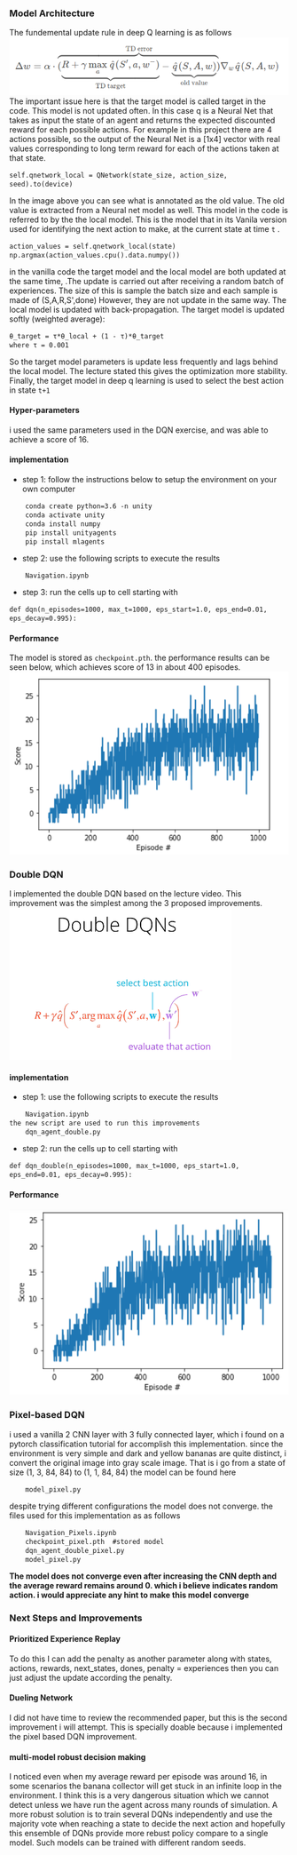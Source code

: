 ### Model Architecture
The fundemental update rule in deep Q learning is as follows
![alt text](./images/update_rule.png "Title")
The important issue here is that the target model is called target in the code.
This model is not updated often. 
In this case q is a Neural Net that takes as input the state of an agent and returns
the expected discounted reward for each possible actions. For example in this project
there are 4 actions possible, so the output of the Neural Net is a [1x4] vector with real
values corresponding to long term reward for each of the actions taken at that state.   
```buildoutcfg
self.qnetwork_local = QNetwork(state_size, action_size, seed).to(device)
```
In the image above you can see what is annotated as the old value. 
The old value is extracted from a Neural net model as well.
This model in the code is referred to by the the local model.
This is the model that in its Vanila version used for identifying the 
next action to make, at the current state at time `t` . 
```buildoutcfg
action_values = self.qnetwork_local(state)
np.argmax(action_values.cpu().data.numpy())
```
in the vanilla code the target model and the local model are both updated at the same time,
.The update is carried out after receiving a random batch of experiences.
The size of this is sample the batch size and each sample is made of (S,A,R,S',done)
However, they are not update in the same way. The local model is updated with back-propagation.
The target model is  updated softly (weighted average):
```buildoutcfg
θ_target = τ*θ_local + (1 - τ)*θ_target
where τ = 0.001
```
So the target model parameters is update less frequently and lags behind the local model. 
The lecture stated this gives the optimization more stability. 
Finally, the target model in deep q learning is used to select the best action in state `t+1`
#### Hyper-parameters 
i used the same parameters used in the DQN exercise, and was able to achieve a score of 16.
#### implementation 
* step 1: follow the instructions below to setup the environment on your own computer
```buildoutcfg
    conda create python=3.6 -n unity
    conda activate unity
    conda install numpy
    pip install unityagents
    pip install mlagents
```
* step 2: use the following scripts to execute the results
```buildoutcfg
    Navigation.ipynb
```
* step 3: run the cells up to cell starting with
```buildoutcfg
def dqn(n_episodes=1000, max_t=1000, eps_start=1.0, eps_end=0.01, eps_decay=0.995):
```
#### Performance
The model is stored as `checkpoint.pth`. 
the performance results can be seen below, which achieves score of 13 in about 400 episodes.
![alt text](./images/vanilla_dqn.png "Title")
### Double DQN
I implemented the double DQN based on the lecture video.
This improvement was the simplest among the 3 proposed improvements.
![alt text](./images/double_dqn.png "Title")
#### implementation  
* step 1: use the following scripts to execute the results
```buildoutcfg
    Navigation.ipynb
the new script are used to run this improvements
    dqn_agent_double.py
```
* step 2: run the cells up to cell starting with
```buildoutcfg
def dqn_double(n_episodes=1000, max_t=1000, eps_start=1.0, eps_end=0.01, eps_decay=0.995):
```
#### Performance
![alt text](./images/banana_double.png "Title")
### Pixel-based DQN
i used a vanilla 2 CNN layer with 3 fully connected layer,
which i found on a pytorch classification tutorial for accomplish this implementation. 
since the environment is very simple and dark and yellow bananas are quite distinct,
i convert the original image into gray scale image. 
That is i go from a state of size (1, 3, 84, 84) to (1, 1, 84, 84)
the model can be found here
```buildoutcfg
    model_pixel.py
```
despite trying different configurations the model does not converge.
the files used for this implementation as as follows
```buildoutcfg
    Navigation_Pixels.ipynb
    checkpoint_pixel.pth  #stored model
    dqn_agent_double_pixel.py
    model_pixel.py
```
**The model does not converge even after increasing the CNN depth and the average reward remains around 0. 
which i believe indicates random action. 
i would appreciate any hint to make this model converge**
### Next Steps and Improvements
#### Prioritized Experience Replay
To do this I can add the penalty as another parameter along with 
states, actions, rewards, next_states, dones, penalty = experiences
then you can just adjust the update according the penalty. 
#### Dueling Network 
I did not have time to review the recommended paper, but this is the second
improvement i will attempt. This is specially doable because i implemented
the pixel based DQN improvement.
#### multi-model robust decision making
I noticed even when my average reward per episode was around 16, in some scenarios the 
banana collector will get stuck in an infinite loop in the environment. I think this is a very
dangerous situation which we cannot detect unless we have run the agent across
many rounds of simulation. A more robust solution is to train several DQNs
independently and use the majority vote when reaching a state to decide the 
next action and hopefully this ensemble of DQNs provide more rebust policy compare to a single
model. Such models can be trained with different random seeds. 

